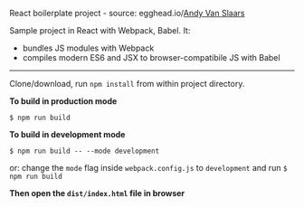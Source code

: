 React boilerplate project - source: egghead.io/[Andy Van Slaars](https://github.com/avanslaars)

Sample project in React with Webpack, Babel. It: 
* bundles JS modules with Webpack
* compiles modern ES6 and JSX to browser-compatibile JS with Babel

---

Clone/download, run `npm install` from within project directory.  

**To build in production mode**  

`$ npm run build`

**To build in development mode**  

`$ npm run build -- --mode development`  
   
or: change the `mode` flag inside `webpack.config.js` to `development` and run `$ npm run build`  

**Then open the `dist/index.html` file in browser**  